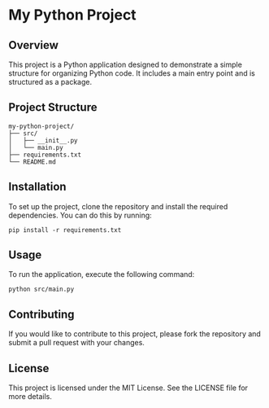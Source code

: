 # My Python Project

## Overview
This project is a Python application designed to demonstrate a simple structure for organizing Python code. It includes a main entry point and is structured as a package.

## Project Structure
```
my-python-project/
├── src/
│   ├── __init__.py
│   └── main.py
├── requirements.txt
└── README.md
```

## Installation
To set up the project, clone the repository and install the required dependencies. You can do this by running:

```
pip install -r requirements.txt
```

## Usage
To run the application, execute the following command:

```
python src/main.py
```

## Contributing
If you would like to contribute to this project, please fork the repository and submit a pull request with your changes.

## License
This project is licensed under the MIT License. See the LICENSE file for more details.